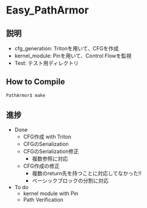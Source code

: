 # Easy_PathArmor

## 説明

* cfg_generation: Tritonを用いて、CFGを作成
* kernel_module: Pinを用いて、Control Flowを監視
* Test: テスト用ディレクトリ

## How to Compile
```bash
PathArmor$ make
```
## 進捗

* Done
  * CFG作成 with Triton
  * CFGのSerialization
  * CFGのSerialization修正
    * 複数参照に対応
  * CFG作成の修正
    * 複数のreturn先を持つことに対応してなかった!!
    * ベーシックブロックの分割に対応
* To do
  * kernel module with Pin
  * Path Verification
